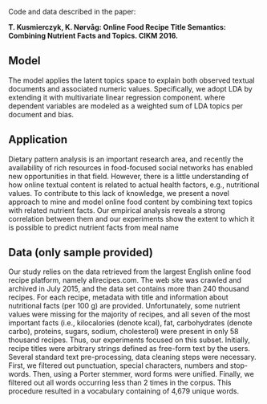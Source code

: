 
Code and data described in the paper:

**T. Kusmierczyk, K. Nørvåg: Online Food Recipe Title Semantics: Combining Nutrient Facts and Topics. CIKM 2016.**

## Model  
The model applies the latent topics space to explain both observed textual documents and associated numeric values.
Specifically, we adopt LDA by extending it with multivariate linear regression component. where
dependent variables are modeled as a weighted sum of LDA topics per document and bias.

## Application
Dietary pattern analysis is an important research area, and recently
the availability of rich resources in food-focused social networks
has enabled new opportunities in that field. However, there is a little 
understanding of how online textual content is related to actual
health factors, e.g., nutritional values. To contribute to this lack of
knowledge, we present a novel approach to mine and model online
food content by combining text topics with related nutrient facts.
Our empirical analysis reveals a strong correlation between them
and our experiments show the extent to which it is possible to 
predict nutrient facts from meal name

## Data (only sample provided)
Our study relies on the data retrieved from the largest English
online food recipe platform, namely allrecipes.com. The web site
was crawled and archived in July 2015, and the data set contains
more than 240 thousand recipes. 
For each recipe, metadata with title and information about nutritional
 facts (per 100 g) are provided. Unfortunately, some nutrient
values were missing for the majority of recipes, and all seven of the
most important facts (i.e., kilocalories (denote kcal), fat, carbohydrates
 (denote carbo), proteins, sugars, sodium, cholesterol) were
present in only 58 thousand recipes. Thus, our experiments focused
on this subset.
Initially, recipe titles were arbitrary strings defined as free-form
text by the users. Several standard text pre-processing, data cleaning
 steps were necessary. First, we filtered out punctuation, special
characters, numbers and stop-words. Then, using a Porter stemmer,
word forms were unified. Finally, we filtered out all words occurring
 less than 2 times in the corpus. This procedure resulted in a
vocabulary containing of 4,679 unique words.

